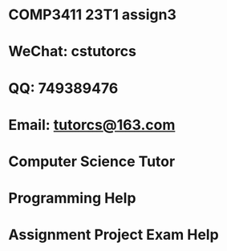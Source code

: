 # COMP3411 23T1 assign3
# WeChat: cstutorcs

# QQ: 749389476

# Email: tutorcs@163.com

# Computer Science Tutor

# Programming Help

# Assignment Project Exam Help
